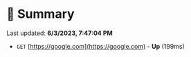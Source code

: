 # 📖 Summary
Last updated: **6/3/2023, 7:47:04 PM**

- `GET` [https://google.com](https://google.com) - **Up** (199ms)
